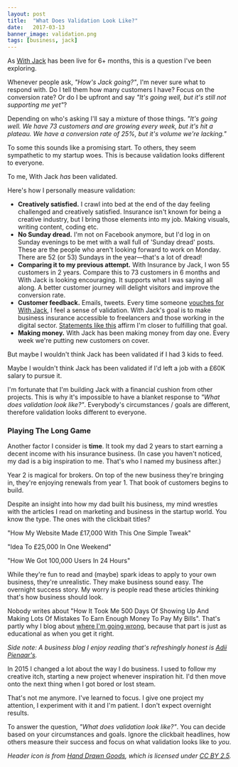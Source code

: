 ```yaml
---
layout: post
title:  "What Does Validation Look Like?"
date:   2017-03-13
banner_image: validation.png
tags: [business, jack]
---
```


As <a href="https://withjack.co.uk">With Jack</a> has been live for 6+ months, this is a question I've been exploring.

Whenever people ask, _"How's Jack going?"_, I'm never sure what to respond with. Do I tell them how many customers I have? Focus on the conversion rate? Or do I be upfront and say _"It's going well, but it's still not supporting me yet"_?

Depending on who's asking I'll say a mixture of those things. _"It's going well. We have 73 customers and are growing every week, but it's hit a plateau. We have a conversion rate of 25%, but it's volume we're lacking."_

To some this sounds like a promising start. To others, they seem sympathetic to my startup woes. This is because validation looks different to everyone. 

To me, With Jack _has_ been validated.

Here's how I personally measure validation:

* __Creatively satisfied.__ I crawl into bed at the end of the day feeling challenged and creatively satisfied. Insurance isn't known for being a creative industry, but I bring those elements into my job. Making visuals, writing content, coding etc.
* __No Sunday dread.__ I'm not on Facebook anymore, but I'd log in on Sunday evenings to be met with a wall full of 'Sunday dread' posts. These are the people who aren't looking forward to work on Monday. There are 52 (or 53) Sundays in the year—that's a lot of dread! 
* __Comparing it to my previous attempt.__ With Insurance by Jack, I won 55 customers in 2 years. Compare this to 73 customers in 6 months and With Jack is looking encouraging. It supports what I was saying all along. A better customer journey will delight visitors and improve the conversion rate.
* __Customer feedback.__ Emails, tweets. Every time someone <a href="https://twitter.com/Grinstead/status/839945638670438400">vouches for With Jack</a>, I feel a sense of validation. With Jack's goal is to make business insurance accessible to freelancers and those working in the digital sector. <a href="https://twitter.com/martinbean/status/839561965840306178">Statements like this</a> affirm I'm closer to fulfilling that goal.
* __Making money.__ With Jack has been making money from day one. Every week we're putting new customers on cover.

But maybe I wouldn't think Jack has been validated if I had 3 kids to feed.

Maybe I wouldn't think Jack has been validated if I'd left a job with a £60K salary to pursue it.

I'm fortunate that I'm building Jack with a financial cushion from other projects. This is why it's impossible to have a blanket response to _"What does validation look like?"_. Everybody's circumstances / goals are different, therefore validation looks different to everyone.

<h3>Playing The Long Game</h3>

Another factor I consider is __time__. It took my dad 2 years to start earning a decent income with his insurance business. (In case you haven't noticed, my dad is a big inspiration to me. That's who I named my business after.)

Year 2 is magical for brokers. On top of the new business they're bringing in, they're enjoying renewals from year 1. That book of customers begins to build.

Despite an insight into how my dad built his business, my mind wrestles with the articles I read on marketing and business in the startup world. You know the type. The ones with the clickbait titles?

"How My Website Made £17,000 With This One Simple Tweak"

"Idea To £25,000 In One Weekend"

"How We Got 100,000 Users In 24 Hours"

While they're fun to read and (maybe) spark ideas to apply to your own business, they're unrealistic. They make business sound easy. The overnight success story. My worry is people read these articles thinking that's how business should look.

Nobody writes about "How It Took Me 500 Days Of Showing Up And Making Lots Of Mistakes To Earn Enough Money To Pay My Bills". That's partly why I blog about <a href="/tags/#lessons">where I'm going wrong</a>, because that part is just as educational as when you get it right.

_Side note: A business blog I enjoy reading that's refreshingly honest is <a href="http://adii.me/">Adii Pienaar's</a>._

In 2015 I changed a lot about the way I do business. I used to follow my creative itch, starting a new project whenever inspiration hit. I'd then move onto the next thing when I got bored or lost steam.

That's not me anymore. I've learned to focus. I give one project my attention, I experiment with it and I'm patient. I don't expect overnight results.

To answer the question, _"What does validation look like?"_. You can decide based on your circumstances and goals. Ignore the clickbait headlines, how others measure their success and focus on what validation looks like to _you_.

_Header icon is from <a href="http://handdrawngoods.com/">Hand Drawn Goods</a>, which is licensed under <a href="https://creativecommons.org/licenses/by/2.5/">CC BY 2.5</a>._